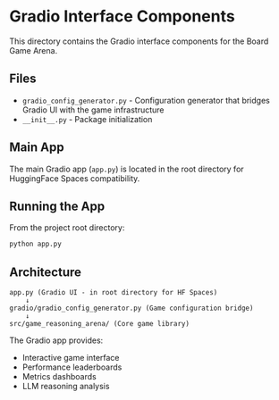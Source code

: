# Gradio Interface Components

This directory contains the Gradio interface components for the Board Game Arena.

## Files

- `gradio_config_generator.py` - Configuration generator that bridges Gradio UI with the game infrastructure
- `__init__.py` - Package initialization

## Main App

The main Gradio app (`app.py`) is located in the root directory for HuggingFace Spaces compatibility.

## Running the App

From the project root directory:

```bash
python app.py
```

## Architecture

```
app.py (Gradio UI - in root directory for HF Spaces)
    ↓
gradio/gradio_config_generator.py (Game configuration bridge)
    ↓
src/game_reasoning_arena/ (Core game library)
```

The Gradio app provides:
- Interactive game interface
- Performance leaderboards
- Metrics dashboards
- LLM reasoning analysis
